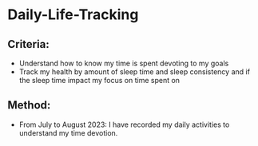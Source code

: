 # Daily-Life-Tracking

## Criteria: 
- Understand how to know my time is spent devoting to my goals
- Track my health by amount of sleep time and sleep consistency and if the sleep time impact my focus on time spent on 

## Method: 
- From July to August 2023: I have recorded my daily activities to understand my time devotion. 
